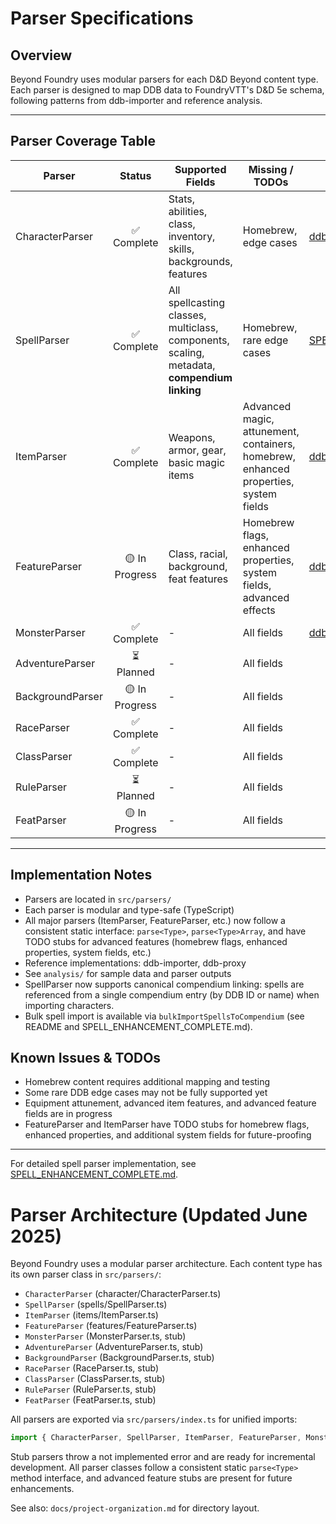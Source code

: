 # Parser Specifications

## Overview
Beyond Foundry uses modular parsers for each D&D Beyond content type. Each parser is designed to map DDB data to FoundryVTT's D&D 5e schema, following patterns from ddb-importer and reference analysis.

---

## Parser Coverage Table

| Parser           | Status         | Supported Fields                | Missing / TODOs                | Reference / Notes                  |
|------------------|:-------------:|---------------------------------|-------------------------------|------------------------------------|
| CharacterParser  | ✅ Complete    | Stats, abilities, class, inventory, skills, backgrounds, features | Homebrew, edge cases           | [ddb-importer/character](../../reference/ddb-importer/src/parser/character/) |
| SpellParser      | ✅ Complete    | All spellcasting classes, multiclass, components, scaling, metadata, **compendium linking** | Homebrew, rare edge cases      | [SPELL_ENHANCEMENT_COMPLETE.md](SPELL_ENHANCEMENT_COMPLETE.md) |
| ItemParser       | ✅ Complete    | Weapons, armor, gear, basic magic items | Advanced magic, attunement, containers, homebrew, enhanced properties, system fields | [ddb-importer/items](../../reference/ddb-importer/src/parser/items/) |
| FeatureParser    | 🟡 In Progress | Class, racial, background, feat features | Homebrew flags, enhanced properties, system fields, advanced effects | [ddb-importer/features](../../reference/ddb-importer/src/parser/features/) |
| MonsterParser    | ✅ Complete    | -                               | All fields                    | [ddb-importer/monsters](../../reference/ddb-importer/src/parser/monsters/) |
| AdventureParser  | ⏳ Planned     | -                               | All fields                    |                                    |
| BackgroundParser | 🟡 In Progress | -                               | All fields                    |                                    |
| RaceParser       | ✅ Complete    | -                               | All fields                    |                                    |
| ClassParser      | ✅ Complete    | -                               | All fields                    |                                    |
| RuleParser       | ⏳ Planned     | -                               | All fields                    |                                    |
| FeatParser       | 🟡 In Progress | -                               | All fields                    |                                    |

---

## Implementation Notes
- Parsers are located in `src/parsers/`
- Each parser is modular and type-safe (TypeScript)
- All major parsers (ItemParser, FeatureParser, etc.) now follow a consistent static interface: `parse<Type>`, `parse<Type>Array`, and have TODO stubs for advanced features (homebrew flags, enhanced properties, system fields, etc.)
- Reference implementations: ddb-importer, ddb-proxy
- See `analysis/` for sample data and parser outputs
- SpellParser now supports canonical compendium linking: spells are referenced from a single compendium entry (by DDB ID or name) when importing characters.
- Bulk spell import is available via `bulkImportSpellsToCompendium` (see README and SPELL_ENHANCEMENT_COMPLETE.md).

## Known Issues & TODOs
- Homebrew content requires additional mapping and testing
- Some rare DDB edge cases may not be fully supported yet
- Equipment attunement, advanced item features, and advanced feature fields are in progress
- FeatureParser and ItemParser have TODO stubs for homebrew flags, enhanced properties, and additional system fields for future-proofing

---

For detailed spell parser implementation, see [SPELL_ENHANCEMENT_COMPLETE.md](SPELL_ENHANCEMENT_COMPLETE.md).

# Parser Architecture (Updated June 2025)

Beyond Foundry uses a modular parser architecture. Each content type has its own parser class in `src/parsers/`:

- `CharacterParser` (character/CharacterParser.ts)
- `SpellParser` (spells/SpellParser.ts)
- `ItemParser` (items/ItemParser.ts)
- `FeatureParser` (features/FeatureParser.ts)
- `MonsterParser` (MonsterParser.ts, stub)
- `AdventureParser` (AdventureParser.ts, stub)
- `BackgroundParser` (BackgroundParser.ts, stub)
- `RaceParser` (RaceParser.ts, stub)
- `ClassParser` (ClassParser.ts, stub)
- `RuleParser` (RuleParser.ts, stub)
- `FeatParser` (FeatParser.ts, stub)

All parsers are exported via `src/parsers/index.ts` for unified imports:

```typescript
import { CharacterParser, SpellParser, ItemParser, FeatureParser, MonsterParser, ... } from 'src/parsers';
```

Stub parsers throw a not implemented error and are ready for incremental development. All parser classes follow a consistent static `parse<Type>` method interface, and advanced feature stubs are present for future enhancements.

See also: `docs/project-organization.md` for directory layout.

